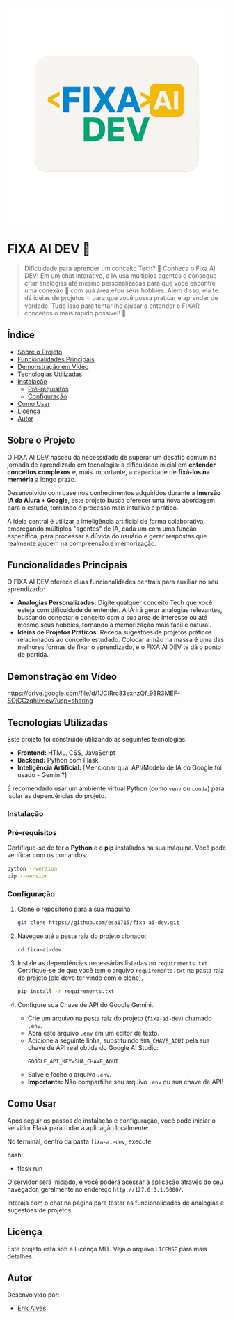 <p align="center">
  <img src="https://raw.githubusercontent.com/esa1715/fixa-ai-dev/refs/heads/main/fixai-logo.png" alt="Logo do FIXA AI DEV" width="500"/> </p>

# FIXA AI DEV 🚀

> Dificuldade para aprender um conceito Tech? 🤔 Conheça o Fixa AI DEV!
> Em um chat interativo, a IA usa múltiplos agentes e consegue criar analogias até mesmo personalizadas para que você encontre uma conexão 🤝 com sua área e/ou seus hobbies. Além disso, ela te dá ideias de projetos 💡 para que você possa praticar e aprender de verdade. Tudo isso para tentar lhe ajudar a entender e FIXAR conceitos o mais rápido possível! 🚀

## Índice

- [Sobre o Projeto](#sobre-o-projeto)
- [Funcionalidades Principais](#funcionalidades-principais)
- [Demonstração em Vídeo](#demonstracao)
- [Tecnologias Utilizadas](#tecnologias-utilizadas)
- [Instalação](#instalação)
  - [Pré-requisitos](#pré-requisitos)
  - [Configuração](#configuração)
- [Como Usar](#como-usar)
- [Licença](#licença)
- [Autor](#autor)

## Sobre o Projeto

O FIXA AI DEV nasceu da necessidade de superar um desafio comum na jornada de aprendizado em tecnologia: a dificuldade inicial em **entender conceitos complexos** e, mais importante, a capacidade de **fixá-los na memória** a longo prazo.

Desenvolvido com base nos conhecimentos adquiridos durante a **Imersão IA da Alura + Google**, este projeto busca oferecer uma nova abordagem para o estudo, tornando o processo mais intuitivo e prático.

A ideia central é utilizar a inteligência artificial de forma colaborativa, empregando múltiplos "agentes" de IA, cada um com uma função específica, para processar a dúvida do usuário e gerar respostas que realmente ajudem na compreensão e memorização.

## Funcionalidades Principais

O FIXA AI DEV oferece duas funcionalidades centrais para auxiliar no seu aprendizado:

-   **Analogias Personalizadas:** Digite qualquer conceito Tech que você esteja com dificuldade de entender. A IA irá gerar analogias relevantes, buscando conectar o conceito com a sua área de interesse ou até mesmo seus hobbies, tornando a memorização mais fácil e natural.
-   **Ideias de Projetos Práticos:** Receba sugestões de projetos práticos relacionados ao conceito estudado. Colocar a mão na massa é uma das melhores formas de fixar o aprendizado, e o FIXA AI DEV te dá o ponto de partida.

## Demonstração em Vídeo

https://drive.google.com/file/d/1JCIRrc83exnzQf_93R3MEF-SOjCCzqhi/view?usp=sharing

## Tecnologias Utilizadas

Este projeto foi construído utilizando as seguintes tecnologias:

-   **Frontend:** HTML, CSS, JavaScript
-   **Backend:** Python com Flask
-   **Inteligência Artificial:** [Mencionar qual API/Modelo de IA do Google foi usado - Gemini?]

É recomendado usar um ambiente virtual Python (como `venv` ou `conda`) para isolar as dependências do projeto.

### Instalação

### Pré-requisitos

Certifique-se de ter o **Python** e o **pip** instalados na sua máquina. Você pode verificar com os comandos:
```bash
python --version
pip --version
```

### Configuração

1.  Clone o repositório para a sua máquina:
    ```bash
    git clone https://github.com/esa1715/fixa-ai-dev.git
    ```

2.  Navegue até a pasta raiz do projeto clonado:
    ```bash
    cd fixa-ai-dev
    ```

3.  Instale as dependências necessárias listadas no `requirements.txt`. Certifique-se de que você tem o arquivo `requirements.txt` na pasta raiz do projeto (ele deve ter vindo com o clone).
    ```bash
    pip install -r requirements.txt
    ```

4.  Configure sua Chave de API do Google Gemini.
    * Crie um arquivo na pasta raiz do projeto (`fixa-ai-dev`) chamado `.env`.
    * Abra este arquivo `.env` em um editor de texto.
    * Adicione a seguinte linha, substituindo `SUA_CHAVE_AQUI` pela sua chave de API real obtida do Google AI Studio:
        ```plaintext
        GOOGLE_API_KEY=SUA_CHAVE_AQUI
        ```
    * Salve e feche o arquivo `.env`.
    * **Importante:** Não compartilhe seu arquivo `.env` ou sua chave de API!

## Como Usar

Após seguir os passos de instalação e configuração, você pode iniciar o servidor Flask para rodar a aplicação localmente:

No terminal, dentro da pasta `fixa-ai-dev`, execute:

bash:
- flask run

O servidor será iniciado, e você poderá acessar a aplicação através do seu navegador, geralmente no endereço `http://127.0.0.1:5000/`.

Interaja com o chat na página para testar as funcionalidades de analogias e sugestões de projetos.

## Licença

Este projeto está sob a Licença MIT. Veja o arquivo `LICENSE` para mais detalhes.

## Autor

Desenvolvido por:

- [Erik Alves](https://portfolio-pessoal-alpha-nine.vercel.app/)
